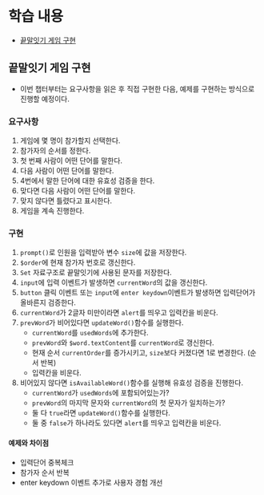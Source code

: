 # 학습 내용

- [끝말잇기 게임 구현](#끝말잇기-게임-구현)

## 끝말잇기 게임 구현

- 이번 챕터부터는 요구사항을 읽은 후 직접 구현한 다음, 예제를 구현하는 방식으로 진행할 예정이다.

### 요구사항

1. 게임에 몇 명이 참가할지 선택한다.
2. 참가자의 순서를 정한다.
3. 첫 번째 사람이 어떤 단어를 말한다.
4. 다음 사람이 어떤 단어를 말한다.
5. 4번에서 말한 단어에 대한 유효성 검증을 한다.
6. 맞다면 다음 사람이 어떤 단어를 말한다.
7. 맞지 않다면 틀렸다고 표시한다.
8. 게임을 계속 진행한다.

### 구현

1. `prompt()`로 인원을 입력받아 변수 `size`에 값을 저장한다.
2. `$order`에 현재 참가자 번호로 갱신한다.
3. `Set` 자료구조로 끝말잇기에 사용된 문자를 저장한다.
4. `input`에 입력 이벤트가 발생하면 `currentWord`의 값을 갱신한다.
5. `button` 클릭 이벤트 또는 `input`에 `enter keydown`이벤트가 발생하면 입력단어가 올바른지 검증한다.
6. `currentWord`가 2글자 미만이라면 `alert`를 띄우고 입력칸을 비운다.
7. `prevWord`가 비어있다면 `updateWord()`함수를 실행한다.
    - `currentWord`를 `usedWords`에 추가한다.
    - `prevWord`와 `$word.textContent`를 `currentWord`로 갱신한다.
    - 현재 순서 `currentOrder`를 증가시키고, `size`보다 커졌다면 1로 변경한다. (순서 반복)
    - 입력칸을 비운다.
8. 비어있지 않다면 `isAvailableWord()`함수를 실행해 유효성 검증을 진행한다.
    - `currentWord`가 `usedWords`에 포함되어있는가?
    - `prevWord`의 마지막 문자와 `currentWord`의 첫 문자가 일치하는가?
    - 둘 다 `true`라면 `updateWord()`함수를 실행한다.
    - 둘 중 `false`가 하나라도 있다면 `alert`를 띄우고 입력칸을 비운다.

#### 예제와 차이점

- 입력단어 중복체크
- 참가자 순서 반복
- enter keydown 이벤트 추가로 사용자 경험 개선